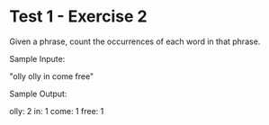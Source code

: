 # Test 1 - Exercise 2

Given a phrase, count the occurrences of each word in that phrase.

Sample Inpute:

"olly olly in come free"

Sample Output:

olly: 2
in: 1
come: 1
free: 1
